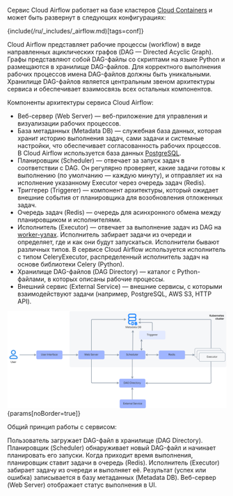 Сервис Cloud Airflow работает на базе кластеров [Cloud Containers](/ru/kubernetes) и может быть развернут в следующих конфигурациях:

{include(/ru/_includes/_airflow.md)[tags=conf]}

Cloud Airflow представляет рабочие процессы (workflow) в виде направленных ациклических графов (DAG — Directed Acyclic Graph). Графы представляют собой DAG-файлы со скриптами на языке Python и размещаются в хранилище DAG-файлов. Для корректного выполнения рабочих процессов имена DAG-файлов должны быть уникальными. Хранилище DAG-файлов является центральным звеном архитектуры сервиса и обеспечивает взаимосвязь всех остальных компонентов.

Компоненты архитектуры сервиса Cloud Airflow:

- Веб-сервер (Web Server) — веб-приложение для управления и визуализации рабочих процессов.
- База метаданных (Metadata DB) — служебная база данных, которая хранит историю выполнения задач, сами задачи и системные настройки, что обеспечивает согласованность рабочих процессов. В Cloud Airflow используется база данных [PostgreSQL](/ru/dbs/dbaas/how-to-guides/tls-connect).
- Планировщик (Scheduler) — отвечает за запуск задач в соответствии с DAG. Он регулярно проверяет, какие задачи готовы к выполнению (по умолчанию — каждую минуту), и отправляет их на исполнение указанному Executor через очередь задач (Redis).
- Триггерер (Triggerer) — компонент архитектуры, который ожидает внешние события от планировщика для возобновления отложенных задач.
- Очередь задач (Redis) — очередь для асинхронного обмена между планировщиком и исполнителями.
- Исполнитель (Executor) — отвечает за выполнение задач из DAG на [worker-узлах](/ru/kubernetes/k8s/concepts/architecture#topologii_klastera). Исполнитель забирает задачи из очереди и определяет, где и как они будут запускаться. Исполнители бывают различных типов. В сервисе Cloud Airflow используется исполнитель с типом CeleryExecutor, распределенный исполнитель задач на основе библиотеки Celery (Python).
- Хранилище DAG-файлов (DAG Directory) — каталог с Python-файлами, в которых описаны рабочие процессы.
- Внешний сервис (External Service) — внешние сервисы, с которыми взаимодействуют задачи (например, PostgreSQL, AWS S3, HTTP API).

![Airflow architecture](assets/AirFlow.png){params[noBorder=true]}

Общий принцип работы с сервисом:

Пользователь загружает DAG-файл в хранилище (DAG Directory). Планировщик (Scheduler) обнаруживает новый DAG-файл и начинает планировать его запуски. Когда приходит время выполнения, планировщик ставит задачи в очередь (Redis). Исполнитель (Executor) забирает задачу из очереди и выполняет её. Результат (успех или ошибка) записывается в базу метаданных (Metadata DB). Веб-сервер (Web Server) отображает статус выполнения в UI.
